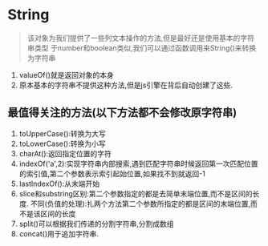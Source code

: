 # String
> 该对象为我们提供了一些列文本操作的方法,但是最好还是使用基本的字符串类型
> 于number和boolean类似,我们可以通过函数调用来String()来转换为字符串

   1. valueOf()就是返回对象的本身
   1. 原本基本的字符串不提供这种方法,但是js引擎在背后自动创建了这些.
   
   
## 最值得关注的方法(以下方法都不会修改原字符串)

   1. toUpperCase():转换为大写
   1. toLowerCase():转换为小写
   1. charAt():返回指定位置的字符
   1. indexOf('a',2):实现字符串内部搜索,遇到匹配字符串时候返回第一次匹配位置的索引值,第二个参数表示索引起始位置,如果找不到就返回-1
   1. lastIndexOf():从末端开始
   1. slice和substring区别:第二个参数指定的都是去简单末端位置,而不是区间的长度.
   不同(负值的处理):扎两个方法第二个参数所指定的都是区间的末端位置,而不是该区间的长度
   1. split()可以根据我们传递的分割字符串,分割成数组
   1. concat()用于追加字符串.
